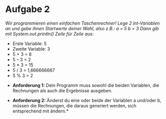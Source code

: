 # Aufgabe 2

*Wir programmieren einen einfachen Taschenrechner!
Lege 2 int-Variablen an und gebe ihnen Startwerte deiner Wahl, also z.B.:
a = 5
b = 3
Dann gib mit System.out.println() Zeile für Zeile aus:*

- Erste Variable: 5
- Zweite Variable: 3
- 5 + 3 = 8
- 5 – 3 = 2
- 5 * 3 = 15
- 5 / 3 = 1,666666667
- 5 % 3 = 2

* **Anforderung 1:** Dein Programm muss sowohl die beiden Variablen, die Rechnungen 
als auch die Ergebnisse ausgeben.
  <p> 
 * **Anforderung 2:** Änderst du eine oder beide der Variablen a und/oder b, müssen die Rechnungen, 
 die daraus generiert werden, sich entsprechend mit ändern.*


